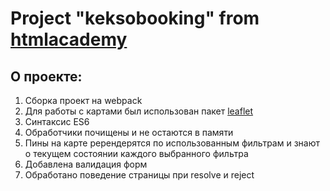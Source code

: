 # Project "keksobooking" from [htmlacademy](https://htmlacademy.ru/intensive/javascript)
## О проекте:

1. Сборка проект на webpack
2. Для работы с картами был использован пакет [leaflet](https://leafletjs.com/)
3. Синтаксис ES6
4. Обработчики почищены и не остаются в памяти
5. Пины на карте ререндерятся по использованным фильтрам и знают о текущем состоянии каждого выбранного фильтра
6. Добавлена валидация форм
7. Обработано поведение страницы при resolve и reject
